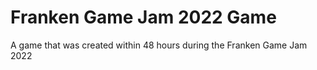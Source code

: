 # Franken Game Jam 2022 Game

A game that was created within 48 hours during the Franken Game Jam 2022
